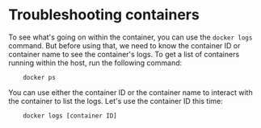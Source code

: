 # Troubleshooting containers
To see what's going on within the container, you can use the `docker logs` command.
But before using that, we need to know the container ID or container name to see the container's logs.
To get a list of containers running within the host, run the following command:
```shell
    docker ps
```
You can use either the container ID or the container name to interact with the container to list the logs. Let's use the container ID this time:
```shell
    docker logs [container ID]
```